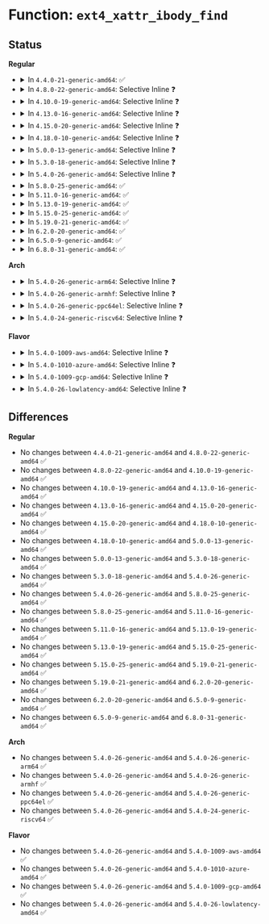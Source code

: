 # Function: <code>ext4_xattr_ibody_find</code>

## Status
<b>Regular</b>
<ul>
<li>
<details>
<summary>In <code>4.4.0-21-generic-amd64</code>: ✅</summary>

```c
int ext4_xattr_ibody_find(struct inode * inode, struct ext4_xattr_info * i, struct ext4_xattr_ibody_find * is)
```

```json
{
  "name": "ext4_xattr_ibody_find",
  "collision_type": "Unique Global",
  "inline_type": "No",
  "funcs": [
    {
      "addr": 18446744071581852528,
      "name": "ext4_xattr_ibody_find",
      "external": true,
      "loc": "fs/ext4/xattr.c:978",
      "file": "fs/ext4/xattr.c",
      "inline": "seen, unknown",
      "caller_inline": [],
      "caller_func": [
        "fs/ext4/xattr.c:ext4_xattr_ibody_inline_set",
        "fs/ext4/xattr.c:ext4_xattr_set_handle",
        "fs/ext4/xattr.c:ext4_expand_extra_isize_ea",
        "fs/ext4/inline.c:ext4_create_inline_data",
        "fs/ext4/inline.c:ext4_destroy_inline_data_nolock",
        "fs/ext4/inline.c:ext4_update_inline_data",
        "fs/ext4/inline.c:ext4_find_inline_data_nolock",
        "fs/ext4/inline.c:ext4_inline_data_truncate"
      ]
    }
  ],
  "symbols": [
    {
      "addr": 18446744071581852528,
      "name": "ext4_xattr_ibody_find",
      "section": ".text",
      "bind": "STB_GLOBAL",
      "size": 179
    }
  ]
}
```
</details>
</li>
<li>
<details>
<summary>In <code>4.8.0-22-generic-amd64</code>: Selective Inline ❓</summary>

```c
int ext4_xattr_ibody_find(struct inode * inode, struct ext4_xattr_info * i, struct ext4_xattr_ibody_find * is)
```

```json
{
  "name": "ext4_xattr_ibody_find",
  "collision_type": "Unique Global",
  "inline_type": "Selective",
  "funcs": [
    {
      "addr": 18446744071582048176,
      "name": "ext4_xattr_ibody_find",
      "external": true,
      "loc": "fs/ext4/xattr.c:1050",
      "file": "fs/ext4/xattr.c",
      "inline": "not declared, inlined",
      "caller_inline": [],
      "caller_func": [
        "fs/ext4/xattr.c:ext4_expand_extra_isize_ea",
        "fs/ext4/xattr.c:ext4_xattr_set_handle",
        "fs/ext4/xattr.c:ext4_xattr_ibody_inline_set",
        "fs/ext4/inline.c:ext4_inline_data_truncate",
        "fs/ext4/inline.c:ext4_destroy_inline_data_nolock",
        "fs/ext4/inline.c:ext4_update_inline_data",
        "fs/ext4/inline.c:ext4_create_inline_data",
        "fs/ext4/inline.c:ext4_find_inline_data_nolock"
      ]
    }
  ],
  "symbols": [
    {
      "addr": 18446744071582048176,
      "name": "ext4_xattr_ibody_find",
      "section": ".text",
      "bind": "STB_GLOBAL",
      "size": 198
    }
  ]
}
```
</details>
</li>
<li>
<details>
<summary>In <code>4.10.0-19-generic-amd64</code>: Selective Inline ❓</summary>

```c
int ext4_xattr_ibody_find(struct inode * inode, struct ext4_xattr_info * i, struct ext4_xattr_ibody_find * is)
```

```json
{
  "name": "ext4_xattr_ibody_find",
  "collision_type": "Unique Global",
  "inline_type": "Selective",
  "funcs": [
    {
      "addr": 18446744071582137648,
      "name": "ext4_xattr_ibody_find",
      "external": true,
      "loc": "fs/ext4/xattr.c:1056",
      "file": "fs/ext4/xattr.c",
      "inline": "not declared, inlined",
      "caller_inline": [],
      "caller_func": [
        "fs/ext4/xattr.c:ext4_expand_extra_isize_ea",
        "fs/ext4/xattr.c:ext4_xattr_set_handle",
        "fs/ext4/xattr.c:ext4_xattr_ibody_inline_set",
        "fs/ext4/inline.c:ext4_inline_data_truncate",
        "fs/ext4/inline.c:ext4_destroy_inline_data_nolock",
        "fs/ext4/inline.c:ext4_update_inline_data",
        "fs/ext4/inline.c:ext4_create_inline_data",
        "fs/ext4/inline.c:ext4_find_inline_data_nolock"
      ]
    }
  ],
  "symbols": [
    {
      "addr": 18446744071582137648,
      "name": "ext4_xattr_ibody_find",
      "section": ".text",
      "bind": "STB_GLOBAL",
      "size": 198
    }
  ]
}
```
</details>
</li>
<li>
<details>
<summary>In <code>4.13.0-16-generic-amd64</code>: Selective Inline ❓</summary>

```c
int ext4_xattr_ibody_find(struct inode * inode, struct ext4_xattr_info * i, struct ext4_xattr_ibody_find * is)
```

```json
{
  "name": "ext4_xattr_ibody_find",
  "collision_type": "Unique Global",
  "inline_type": "Selective",
  "funcs": [
    {
      "addr": 18446744071582243072,
      "name": "ext4_xattr_ibody_find",
      "external": true,
      "loc": "fs/ext4/xattr.c:2111",
      "file": "fs/ext4/xattr.c",
      "inline": "not declared, inlined",
      "caller_inline": [],
      "caller_func": [
        "fs/ext4/inline.c:ext4_inline_data_truncate",
        "fs/ext4/inline.c:ext4_destroy_inline_data_nolock",
        "fs/ext4/inline.c:ext4_update_inline_data",
        "fs/ext4/inline.c:ext4_create_inline_data",
        "fs/ext4/inline.c:ext4_find_inline_data_nolock",
        "fs/ext4/xattr.c:ext4_expand_extra_isize_ea",
        "fs/ext4/xattr.c:ext4_xattr_set_handle",
        "fs/ext4/xattr.c:ext4_xattr_ibody_inline_set"
      ]
    }
  ],
  "symbols": [
    {
      "addr": 18446744071582243072,
      "name": "ext4_xattr_ibody_find",
      "section": ".text",
      "bind": "STB_GLOBAL",
      "size": 189
    }
  ]
}
```
</details>
</li>
<li>
<details>
<summary>In <code>4.15.0-20-generic-amd64</code>: Selective Inline ❓</summary>

```c
int ext4_xattr_ibody_find(struct inode * inode, struct ext4_xattr_info * i, struct ext4_xattr_ibody_find * is)
```

```json
{
  "name": "ext4_xattr_ibody_find",
  "collision_type": "Unique Global",
  "inline_type": "Selective",
  "funcs": [
    {
      "addr": 18446744071582392032,
      "name": "ext4_xattr_ibody_find",
      "external": true,
      "loc": "fs/ext4/xattr.c:2147",
      "file": "fs/ext4/xattr.c",
      "inline": "not declared, inlined",
      "caller_inline": [],
      "caller_func": [
        "fs/ext4/inline.c:ext4_inline_data_truncate",
        "fs/ext4/inline.c:ext4_destroy_inline_data_nolock",
        "fs/ext4/inline.c:ext4_update_inline_data",
        "fs/ext4/inline.c:ext4_create_inline_data",
        "fs/ext4/inline.c:ext4_find_inline_data_nolock",
        "fs/ext4/xattr.c:ext4_expand_extra_isize_ea",
        "fs/ext4/xattr.c:ext4_xattr_set_handle",
        "fs/ext4/xattr.c:ext4_xattr_ibody_inline_set"
      ]
    }
  ],
  "symbols": [
    {
      "addr": 18446744071582392032,
      "name": "ext4_xattr_ibody_find",
      "section": ".text",
      "bind": "STB_GLOBAL",
      "size": 189
    }
  ]
}
```
</details>
</li>
<li>
<details>
<summary>In <code>4.18.0-10-generic-amd64</code>: Selective Inline ❓</summary>

```c
int ext4_xattr_ibody_find(struct inode * inode, struct ext4_xattr_info * i, struct ext4_xattr_ibody_find * is)
```

```json
{
  "name": "ext4_xattr_ibody_find",
  "collision_type": "Unique Global",
  "inline_type": "Selective",
  "funcs": [
    {
      "addr": 18446744071582582608,
      "name": "ext4_xattr_ibody_find",
      "external": true,
      "loc": "fs/ext4/xattr.c:2178",
      "file": "fs/ext4/xattr.c",
      "inline": "not declared, inlined",
      "caller_inline": [],
      "caller_func": [
        "fs/ext4/inline.c:ext4_inline_data_truncate",
        "fs/ext4/inline.c:ext4_destroy_inline_data_nolock",
        "fs/ext4/inline.c:ext4_update_inline_data",
        "fs/ext4/inline.c:ext4_create_inline_data",
        "fs/ext4/inline.c:ext4_find_inline_data_nolock",
        "fs/ext4/xattr.c:ext4_expand_extra_isize_ea",
        "fs/ext4/xattr.c:ext4_xattr_set_handle"
      ]
    }
  ],
  "symbols": [
    {
      "addr": 18446744071582582608,
      "name": "ext4_xattr_ibody_find",
      "section": ".text",
      "bind": "STB_GLOBAL",
      "size": 203
    }
  ]
}
```
</details>
</li>
<li>
<details>
<summary>In <code>5.0.0-13-generic-amd64</code>: Selective Inline ❓</summary>

```c
int ext4_xattr_ibody_find(struct inode * inode, struct ext4_xattr_info * i, struct ext4_xattr_ibody_find * is)
```

```json
{
  "name": "ext4_xattr_ibody_find",
  "collision_type": "Unique Global",
  "inline_type": "Selective",
  "funcs": [
    {
      "addr": 18446744071582683952,
      "name": "ext4_xattr_ibody_find",
      "external": true,
      "loc": "fs/ext4/xattr.c:2173",
      "file": "fs/ext4/xattr.c",
      "inline": "not declared, inlined",
      "caller_inline": [],
      "caller_func": [
        "fs/ext4/inline.c:ext4_inline_data_truncate",
        "fs/ext4/inline.c:ext4_destroy_inline_data_nolock",
        "fs/ext4/inline.c:ext4_update_inline_data",
        "fs/ext4/inline.c:ext4_create_inline_data",
        "fs/ext4/inline.c:ext4_find_inline_data_nolock",
        "fs/ext4/xattr.c:ext4_expand_extra_isize_ea",
        "fs/ext4/xattr.c:ext4_xattr_set_handle"
      ]
    }
  ],
  "symbols": [
    {
      "addr": 18446744071582683952,
      "name": "ext4_xattr_ibody_find",
      "section": ".text",
      "bind": "STB_GLOBAL",
      "size": 203
    }
  ]
}
```
</details>
</li>
<li>
<details>
<summary>In <code>5.3.0-18-generic-amd64</code>: Selective Inline ❓</summary>

```c
int ext4_xattr_ibody_find(struct inode * inode, struct ext4_xattr_info * i, struct ext4_xattr_ibody_find * is)
```

```json
{
  "name": "ext4_xattr_ibody_find",
  "collision_type": "Unique Global",
  "inline_type": "Selective",
  "funcs": [
    {
      "addr": 18446744071582856608,
      "name": "ext4_xattr_ibody_find",
      "external": true,
      "loc": "fs/ext4/xattr.c:2174",
      "file": "fs/ext4/xattr.c",
      "inline": "not declared, inlined",
      "caller_inline": [],
      "caller_func": [
        "fs/ext4/inline.c:ext4_inline_data_truncate",
        "fs/ext4/inline.c:ext4_destroy_inline_data_nolock",
        "fs/ext4/inline.c:ext4_update_inline_data",
        "fs/ext4/inline.c:ext4_create_inline_data",
        "fs/ext4/inline.c:ext4_find_inline_data_nolock",
        "fs/ext4/xattr.c:ext4_xattr_move_to_block",
        "fs/ext4/xattr.c:ext4_xattr_set_handle"
      ]
    }
  ],
  "symbols": [
    {
      "addr": 18446744071582856608,
      "name": "ext4_xattr_ibody_find",
      "section": ".text",
      "bind": "STB_GLOBAL",
      "size": 197
    }
  ]
}
```
</details>
</li>
<li>
<details>
<summary>In <code>5.4.0-26-generic-amd64</code>: Selective Inline ❓</summary>

```c
int ext4_xattr_ibody_find(struct inode * inode, struct ext4_xattr_info * i, struct ext4_xattr_ibody_find * is)
```

```json
{
  "name": "ext4_xattr_ibody_find",
  "collision_type": "Unique Global",
  "inline_type": "Selective",
  "funcs": [
    {
      "addr": 18446744071582960768,
      "name": "ext4_xattr_ibody_find",
      "external": true,
      "loc": "fs/ext4/xattr.c:2174",
      "file": "fs/ext4/xattr.c",
      "inline": "not declared, inlined",
      "caller_inline": [],
      "caller_func": [
        "fs/ext4/inline.c:ext4_inline_data_truncate",
        "fs/ext4/inline.c:ext4_destroy_inline_data_nolock",
        "fs/ext4/inline.c:ext4_update_inline_data",
        "fs/ext4/inline.c:ext4_create_inline_data",
        "fs/ext4/inline.c:ext4_find_inline_data_nolock",
        "fs/ext4/xattr.c:ext4_xattr_move_to_block",
        "fs/ext4/xattr.c:ext4_xattr_set_handle"
      ]
    }
  ],
  "symbols": [
    {
      "addr": 18446744071582960768,
      "name": "ext4_xattr_ibody_find",
      "section": ".text",
      "bind": "STB_GLOBAL",
      "size": 197
    }
  ]
}
```
</details>
</li>
<li>
<details>
<summary>In <code>5.8.0-25-generic-amd64</code>: ✅</summary>

```c
int ext4_xattr_ibody_find(struct inode * inode, struct ext4_xattr_info * i, struct ext4_xattr_ibody_find * is)
```

```json
{
  "name": "ext4_xattr_ibody_find",
  "collision_type": "Unique Global",
  "inline_type": "No",
  "funcs": [
    {
      "addr": 18446744071583275712,
      "name": "ext4_xattr_ibody_find",
      "external": true,
      "loc": "fs/ext4/xattr.c:2161",
      "file": "fs/ext4/xattr.c",
      "inline": "seen, unknown",
      "caller_inline": [],
      "caller_func": [
        "fs/ext4/inline.c:ext4_inline_data_truncate",
        "fs/ext4/inline.c:ext4_destroy_inline_data_nolock",
        "fs/ext4/inline.c:ext4_update_inline_data",
        "fs/ext4/inline.c:ext4_create_inline_data",
        "fs/ext4/inline.c:ext4_find_inline_data_nolock",
        "fs/ext4/xattr.c:ext4_xattr_move_to_block",
        "fs/ext4/xattr.c:ext4_xattr_set_handle"
      ]
    }
  ],
  "symbols": [
    {
      "addr": 18446744071583275712,
      "name": "ext4_xattr_ibody_find",
      "section": ".text",
      "bind": "STB_GLOBAL",
      "size": 209
    }
  ]
}
```
</details>
</li>
<li>
<details>
<summary>In <code>5.11.0-16-generic-amd64</code>: ✅</summary>

```c
int ext4_xattr_ibody_find(struct inode * inode, struct ext4_xattr_info * i, struct ext4_xattr_ibody_find * is)
```

```json
{
  "name": "ext4_xattr_ibody_find",
  "collision_type": "Unique Global",
  "inline_type": "No",
  "funcs": [
    {
      "addr": 18446744071583376848,
      "name": "ext4_xattr_ibody_find",
      "external": true,
      "loc": "fs/ext4/xattr.c:2165",
      "file": "fs/ext4/xattr.c",
      "inline": "seen, unknown",
      "caller_inline": [],
      "caller_func": [
        "fs/ext4/inline.c:ext4_inline_data_truncate",
        "fs/ext4/inline.c:ext4_destroy_inline_data_nolock",
        "fs/ext4/inline.c:ext4_update_inline_data",
        "fs/ext4/inline.c:ext4_create_inline_data",
        "fs/ext4/inline.c:ext4_find_inline_data_nolock",
        "fs/ext4/xattr.c:ext4_xattr_move_to_block",
        "fs/ext4/xattr.c:ext4_xattr_set_handle"
      ]
    }
  ],
  "symbols": [
    {
      "addr": 18446744071583376848,
      "name": "ext4_xattr_ibody_find",
      "section": ".text",
      "bind": "STB_GLOBAL",
      "size": 209
    }
  ]
}
```
</details>
</li>
<li>
<details>
<summary>In <code>5.13.0-19-generic-amd64</code>: ✅</summary>

```c
int ext4_xattr_ibody_find(struct inode * inode, struct ext4_xattr_info * i, struct ext4_xattr_ibody_find * is)
```

```json
{
  "name": "ext4_xattr_ibody_find",
  "collision_type": "Unique Global",
  "inline_type": "No",
  "funcs": [
    {
      "addr": 18446744071583399776,
      "name": "ext4_xattr_ibody_find",
      "external": true,
      "loc": "fs/ext4/xattr.c:2165",
      "file": "fs/ext4/xattr.c",
      "inline": "seen, unknown",
      "caller_inline": [],
      "caller_func": [
        "fs/ext4/inline.c:ext4_inline_data_truncate",
        "fs/ext4/inline.c:ext4_destroy_inline_data_nolock",
        "fs/ext4/inline.c:ext4_update_inline_data",
        "fs/ext4/inline.c:ext4_create_inline_data",
        "fs/ext4/inline.c:ext4_find_inline_data_nolock",
        "fs/ext4/xattr.c:ext4_xattr_move_to_block",
        "fs/ext4/xattr.c:ext4_xattr_set_handle"
      ]
    }
  ],
  "symbols": [
    {
      "addr": 18446744071583399776,
      "name": "ext4_xattr_ibody_find",
      "section": ".text",
      "bind": "STB_GLOBAL",
      "size": 209
    }
  ]
}
```
</details>
</li>
<li>
<details>
<summary>In <code>5.15.0-25-generic-amd64</code>: ✅</summary>

```c
int ext4_xattr_ibody_find(struct inode * inode, struct ext4_xattr_info * i, struct ext4_xattr_ibody_find * is)
```

```json
{
  "name": "ext4_xattr_ibody_find",
  "collision_type": "Unique Global",
  "inline_type": "No",
  "funcs": [
    {
      "addr": 18446744071583744096,
      "name": "ext4_xattr_ibody_find",
      "external": true,
      "loc": "fs/ext4/xattr.c:2172",
      "file": "fs/ext4/xattr.c",
      "inline": "seen, unknown",
      "caller_inline": [],
      "caller_func": [
        "fs/ext4/inline.c:ext4_inline_data_truncate",
        "fs/ext4/inline.c:ext4_destroy_inline_data_nolock",
        "fs/ext4/inline.c:ext4_update_inline_data",
        "fs/ext4/inline.c:ext4_create_inline_data",
        "fs/ext4/inline.c:ext4_find_inline_data_nolock",
        "fs/ext4/xattr.c:ext4_xattr_move_to_block",
        "fs/ext4/xattr.c:ext4_xattr_set_handle"
      ]
    }
  ],
  "symbols": [
    {
      "addr": 18446744071583744096,
      "name": "ext4_xattr_ibody_find",
      "section": ".text",
      "bind": "STB_GLOBAL",
      "size": 209
    }
  ]
}
```
</details>
</li>
<li>
<details>
<summary>In <code>5.19.0-21-generic-amd64</code>: ✅</summary>

```c
int ext4_xattr_ibody_find(struct inode * inode, struct ext4_xattr_info * i, struct ext4_xattr_ibody_find * is)
```

```json
{
  "name": "ext4_xattr_ibody_find",
  "collision_type": "Unique Global",
  "inline_type": "No",
  "funcs": [
    {
      "addr": 18446744071584300880,
      "name": "ext4_xattr_ibody_find",
      "external": true,
      "loc": "fs/ext4/xattr.c:2185",
      "file": "fs/ext4/xattr.c",
      "inline": "seen, unknown",
      "caller_inline": [],
      "caller_func": [
        "fs/ext4/inline.c:ext4_inline_data_truncate",
        "fs/ext4/inline.c:ext4_destroy_inline_data_nolock",
        "fs/ext4/inline.c:ext4_update_inline_data",
        "fs/ext4/inline.c:ext4_create_inline_data",
        "fs/ext4/inline.c:ext4_find_inline_data_nolock",
        "fs/ext4/xattr.c:ext4_xattr_move_to_block",
        "fs/ext4/xattr.c:ext4_xattr_set_handle"
      ]
    }
  ],
  "symbols": [
    {
      "addr": 18446744071584300880,
      "name": "ext4_xattr_ibody_find",
      "section": ".text",
      "bind": "STB_GLOBAL",
      "size": 265
    }
  ]
}
```
</details>
</li>
<li>
<details>
<summary>In <code>6.2.0-20-generic-amd64</code>: ✅</summary>

```c
int ext4_xattr_ibody_find(struct inode * inode, struct ext4_xattr_info * i, struct ext4_xattr_ibody_find * is)
```

```json
{
  "name": "ext4_xattr_ibody_find",
  "collision_type": "Unique Global",
  "inline_type": "No",
  "funcs": [
    {
      "addr": 18446744071584949280,
      "name": "ext4_xattr_ibody_find",
      "external": true,
      "loc": "fs/ext4/xattr.c:2204",
      "file": "fs/ext4/xattr.c",
      "inline": "seen, unknown",
      "caller_inline": [],
      "caller_func": [
        "fs/ext4/inline.c:ext4_inline_data_truncate",
        "fs/ext4/inline.c:ext4_destroy_inline_data_nolock",
        "fs/ext4/inline.c:ext4_update_inline_data",
        "fs/ext4/inline.c:ext4_create_inline_data",
        "fs/ext4/inline.c:ext4_find_inline_data_nolock",
        "fs/ext4/xattr.c:ext4_xattr_move_to_block",
        "fs/ext4/xattr.c:ext4_xattr_set_handle"
      ]
    }
  ],
  "symbols": [
    {
      "addr": 18446744071584949280,
      "name": "ext4_xattr_ibody_find",
      "section": ".text",
      "bind": "STB_GLOBAL",
      "size": 265
    }
  ]
}
```
</details>
</li>
<li>
<details>
<summary>In <code>6.5.0-9-generic-amd64</code>: ✅</summary>

```c
int ext4_xattr_ibody_find(struct inode * inode, struct ext4_xattr_info * i, struct ext4_xattr_ibody_find * is)
```

```json
{
  "name": "ext4_xattr_ibody_find",
  "collision_type": "Unique Global",
  "inline_type": "No",
  "funcs": [
    {
      "addr": 18446744071585177344,
      "name": "ext4_xattr_ibody_find",
      "external": true,
      "loc": "fs/ext4/xattr.c:2247",
      "file": "fs/ext4/xattr.c",
      "inline": "seen, unknown",
      "caller_inline": [],
      "caller_func": [
        "fs/ext4/inline.c:ext4_inline_data_truncate",
        "fs/ext4/inline.c:ext4_destroy_inline_data_nolock",
        "fs/ext4/inline.c:ext4_update_inline_data",
        "fs/ext4/inline.c:ext4_create_inline_data",
        "fs/ext4/inline.c:ext4_find_inline_data_nolock",
        "fs/ext4/xattr.c:ext4_xattr_move_to_block",
        "fs/ext4/xattr.c:ext4_xattr_set_handle"
      ]
    }
  ],
  "symbols": [
    {
      "addr": 18446744071585177344,
      "name": "ext4_xattr_ibody_find",
      "section": ".text",
      "bind": "STB_GLOBAL",
      "size": 266
    }
  ]
}
```
</details>
</li>
<li>
<details>
<summary>In <code>6.8.0-31-generic-amd64</code>: ✅</summary>

```c
int ext4_xattr_ibody_find(struct inode * inode, struct ext4_xattr_info * i, struct ext4_xattr_ibody_find * is)
```

```json
{
  "name": "ext4_xattr_ibody_find",
  "collision_type": "Unique Global",
  "inline_type": "No",
  "funcs": [
    {
      "addr": 18446744071585410128,
      "name": "ext4_xattr_ibody_find",
      "external": true,
      "loc": "fs/ext4/xattr.c:2247",
      "file": "fs/ext4/xattr.c",
      "inline": "seen, unknown",
      "caller_inline": [],
      "caller_func": [
        "fs/ext4/inline.c:ext4_inline_data_truncate",
        "fs/ext4/inline.c:ext4_destroy_inline_data_nolock",
        "fs/ext4/inline.c:ext4_update_inline_data",
        "fs/ext4/inline.c:ext4_create_inline_data",
        "fs/ext4/inline.c:ext4_find_inline_data_nolock",
        "fs/ext4/xattr.c:ext4_xattr_move_to_block",
        "fs/ext4/xattr.c:ext4_xattr_set_handle"
      ]
    }
  ],
  "symbols": [
    {
      "addr": 18446744071585410128,
      "name": "ext4_xattr_ibody_find",
      "section": ".text",
      "bind": "STB_GLOBAL",
      "size": 266
    }
  ]
}
```
</details>
</li>
</ul>
<b>Arch</b>
<ul>
<li>
<details>
<summary>In <code>5.4.0-26-generic-arm64</code>: Selective Inline ❓</summary>

```c
int ext4_xattr_ibody_find(struct inode * inode, struct ext4_xattr_info * i, struct ext4_xattr_ibody_find * is)
```

```json
{
  "name": "ext4_xattr_ibody_find",
  "collision_type": "Unique Global",
  "inline_type": "Selective",
  "funcs": [
    {
      "addr": 18446603336494635936,
      "name": "ext4_xattr_ibody_find",
      "external": true,
      "loc": "fs/ext4/xattr.c:2174",
      "file": "fs/ext4/xattr.c",
      "inline": "not declared, inlined",
      "caller_inline": [],
      "caller_func": [
        "fs/ext4/inline.c:ext4_inline_data_truncate",
        "fs/ext4/inline.c:ext4_destroy_inline_data_nolock",
        "fs/ext4/inline.c:ext4_update_inline_data",
        "fs/ext4/inline.c:ext4_create_inline_data",
        "fs/ext4/inline.c:ext4_find_inline_data_nolock",
        "fs/ext4/xattr.c:ext4_expand_extra_isize_ea",
        "fs/ext4/xattr.c:ext4_xattr_set_handle"
      ]
    }
  ],
  "symbols": [
    {
      "addr": 18446603336494635936,
      "name": "ext4_xattr_ibody_find",
      "section": ".text",
      "bind": "STB_GLOBAL",
      "size": 224
    }
  ]
}
```
</details>
</li>
<li>
<details>
<summary>In <code>5.4.0-26-generic-armhf</code>: Selective Inline ❓</summary>

```c
int ext4_xattr_ibody_find(struct inode * inode, struct ext4_xattr_info * i, struct ext4_xattr_ibody_find * is)
```

```json
{
  "name": "ext4_xattr_ibody_find",
  "collision_type": "Unique Global",
  "inline_type": "Selective",
  "funcs": [
    {
      "addr": 3228081152,
      "name": "ext4_xattr_ibody_find",
      "external": true,
      "loc": "fs/ext4/xattr.c:2174",
      "file": "fs/ext4/xattr.c",
      "inline": "not declared, inlined",
      "caller_inline": [],
      "caller_func": [
        "fs/ext4/inline.c:ext4_inline_data_truncate",
        "fs/ext4/inline.c:ext4_destroy_inline_data_nolock",
        "fs/ext4/inline.c:ext4_update_inline_data",
        "fs/ext4/inline.c:ext4_create_inline_data",
        "fs/ext4/inline.c:ext4_find_inline_data_nolock",
        "fs/ext4/xattr.c:ext4_expand_extra_isize_ea",
        "fs/ext4/xattr.c:ext4_xattr_set_handle"
      ]
    }
  ],
  "symbols": [
    {
      "addr": 3228081152,
      "name": "ext4_xattr_ibody_find",
      "section": ".text",
      "bind": "STB_GLOBAL",
      "size": 228
    }
  ]
}
```
</details>
</li>
<li>
<details>
<summary>In <code>5.4.0-26-generic-ppc64el</code>: Selective Inline ❓</summary>

```c
int ext4_xattr_ibody_find(struct inode * inode, struct ext4_xattr_info * i, struct ext4_xattr_ibody_find * is)
```

```json
{
  "name": "ext4_xattr_ibody_find",
  "collision_type": "Unique Global",
  "inline_type": "Selective",
  "funcs": [
    {
      "addr": 13835058055288445856,
      "name": "ext4_xattr_ibody_find",
      "external": true,
      "loc": "fs/ext4/xattr.c:2174",
      "file": "fs/ext4/xattr.c",
      "inline": "not declared, inlined",
      "caller_inline": [],
      "caller_func": [
        "fs/ext4/inline.c:ext4_inline_data_truncate",
        "fs/ext4/inline.c:ext4_destroy_inline_data_nolock",
        "fs/ext4/inline.c:ext4_update_inline_data",
        "fs/ext4/inline.c:ext4_create_inline_data",
        "fs/ext4/inline.c:ext4_find_inline_data_nolock",
        "fs/ext4/xattr.c:ext4_xattr_move_to_block",
        "fs/ext4/xattr.c:ext4_xattr_set_handle"
      ]
    }
  ],
  "symbols": [
    {
      "addr": 13835058055288445856,
      "name": "ext4_xattr_ibody_find",
      "section": ".text",
      "bind": "STB_GLOBAL",
      "size": 328
    }
  ]
}
```
</details>
</li>
<li>
<details>
<summary>In <code>5.4.0-24-generic-riscv64</code>: Selective Inline ❓</summary>

```c
int ext4_xattr_ibody_find(struct inode * inode, struct ext4_xattr_info * i, struct ext4_xattr_ibody_find * is)
```

```json
{
  "name": "ext4_xattr_ibody_find",
  "collision_type": "Unique Global",
  "inline_type": "Selective",
  "funcs": [
    {
      "addr": 18446743936274006576,
      "name": "ext4_xattr_ibody_find",
      "external": true,
      "loc": "fs/ext4/xattr.c:2174",
      "file": "fs/ext4/xattr.c",
      "inline": "not declared, inlined",
      "caller_inline": [],
      "caller_func": [
        "fs/ext4/inline.c:ext4_inline_data_truncate",
        "fs/ext4/inline.c:ext4_destroy_inline_data_nolock",
        "fs/ext4/inline.c:ext4_update_inline_data",
        "fs/ext4/inline.c:ext4_create_inline_data",
        "fs/ext4/inline.c:ext4_find_inline_data_nolock",
        "fs/ext4/xattr.c:ext4_expand_extra_isize_ea",
        "fs/ext4/xattr.c:ext4_xattr_set_handle"
      ]
    }
  ],
  "symbols": [
    {
      "addr": 18446743936274006576,
      "name": "ext4_xattr_ibody_find",
      "section": ".text",
      "bind": "STB_GLOBAL",
      "size": 184
    }
  ]
}
```
</details>
</li>
</ul>
<b>Flavor</b>
<ul>
<li>
<details>
<summary>In <code>5.4.0-1009-aws-amd64</code>: Selective Inline ❓</summary>

```c
int ext4_xattr_ibody_find(struct inode * inode, struct ext4_xattr_info * i, struct ext4_xattr_ibody_find * is)
```

```json
{
  "name": "ext4_xattr_ibody_find",
  "collision_type": "Unique Global",
  "inline_type": "Selective",
  "funcs": [
    {
      "addr": 18446744071582929504,
      "name": "ext4_xattr_ibody_find",
      "external": true,
      "loc": "fs/ext4/xattr.c:2174",
      "file": "fs/ext4/xattr.c",
      "inline": "not declared, inlined",
      "caller_inline": [],
      "caller_func": [
        "fs/ext4/inline.c:ext4_inline_data_truncate",
        "fs/ext4/inline.c:ext4_destroy_inline_data_nolock",
        "fs/ext4/inline.c:ext4_update_inline_data",
        "fs/ext4/inline.c:ext4_create_inline_data",
        "fs/ext4/inline.c:ext4_find_inline_data_nolock",
        "fs/ext4/xattr.c:ext4_xattr_move_to_block",
        "fs/ext4/xattr.c:ext4_xattr_set_handle"
      ]
    }
  ],
  "symbols": [
    {
      "addr": 18446744071582929504,
      "name": "ext4_xattr_ibody_find",
      "section": ".text",
      "bind": "STB_GLOBAL",
      "size": 197
    }
  ]
}
```
</details>
</li>
<li>
<details>
<summary>In <code>5.4.0-1010-azure-amd64</code>: Selective Inline ❓</summary>

```c
int ext4_xattr_ibody_find(struct inode * inode, struct ext4_xattr_info * i, struct ext4_xattr_ibody_find * is)
```

```json
{
  "name": "ext4_xattr_ibody_find",
  "collision_type": "Unique Global",
  "inline_type": "Selective",
  "funcs": [
    {
      "addr": 18446744071582866656,
      "name": "ext4_xattr_ibody_find",
      "external": true,
      "loc": "fs/ext4/xattr.c:2174",
      "file": "fs/ext4/xattr.c",
      "inline": "not declared, inlined",
      "caller_inline": [],
      "caller_func": [
        "fs/ext4/inline.c:ext4_inline_data_truncate",
        "fs/ext4/inline.c:ext4_destroy_inline_data_nolock",
        "fs/ext4/inline.c:ext4_update_inline_data",
        "fs/ext4/inline.c:ext4_create_inline_data",
        "fs/ext4/inline.c:ext4_find_inline_data_nolock",
        "fs/ext4/xattr.c:ext4_xattr_move_to_block",
        "fs/ext4/xattr.c:ext4_xattr_set_handle"
      ]
    }
  ],
  "symbols": [
    {
      "addr": 18446744071582866656,
      "name": "ext4_xattr_ibody_find",
      "section": ".text",
      "bind": "STB_GLOBAL",
      "size": 197
    }
  ]
}
```
</details>
</li>
<li>
<details>
<summary>In <code>5.4.0-1009-gcp-amd64</code>: Selective Inline ❓</summary>

```c
int ext4_xattr_ibody_find(struct inode * inode, struct ext4_xattr_info * i, struct ext4_xattr_ibody_find * is)
```

```json
{
  "name": "ext4_xattr_ibody_find",
  "collision_type": "Unique Global",
  "inline_type": "Selective",
  "funcs": [
    {
      "addr": 18446744071582918112,
      "name": "ext4_xattr_ibody_find",
      "external": true,
      "loc": "fs/ext4/xattr.c:2174",
      "file": "fs/ext4/xattr.c",
      "inline": "not declared, inlined",
      "caller_inline": [],
      "caller_func": [
        "fs/ext4/inline.c:ext4_inline_data_truncate",
        "fs/ext4/inline.c:ext4_destroy_inline_data_nolock",
        "fs/ext4/inline.c:ext4_update_inline_data",
        "fs/ext4/inline.c:ext4_create_inline_data",
        "fs/ext4/inline.c:ext4_find_inline_data_nolock",
        "fs/ext4/xattr.c:ext4_xattr_move_to_block",
        "fs/ext4/xattr.c:ext4_xattr_set_handle"
      ]
    }
  ],
  "symbols": [
    {
      "addr": 18446744071582918112,
      "name": "ext4_xattr_ibody_find",
      "section": ".text",
      "bind": "STB_GLOBAL",
      "size": 197
    }
  ]
}
```
</details>
</li>
<li>
<details>
<summary>In <code>5.4.0-26-lowlatency-amd64</code>: Selective Inline ❓</summary>

```c
int ext4_xattr_ibody_find(struct inode * inode, struct ext4_xattr_info * i, struct ext4_xattr_ibody_find * is)
```

```json
{
  "name": "ext4_xattr_ibody_find",
  "collision_type": "Unique Global",
  "inline_type": "Selective",
  "funcs": [
    {
      "addr": 18446744071583005168,
      "name": "ext4_xattr_ibody_find",
      "external": true,
      "loc": "fs/ext4/xattr.c:2174",
      "file": "fs/ext4/xattr.c",
      "inline": "not declared, inlined",
      "caller_inline": [],
      "caller_func": [
        "fs/ext4/inline.c:ext4_inline_data_truncate",
        "fs/ext4/inline.c:ext4_destroy_inline_data_nolock",
        "fs/ext4/inline.c:ext4_update_inline_data",
        "fs/ext4/inline.c:ext4_create_inline_data",
        "fs/ext4/inline.c:ext4_find_inline_data_nolock",
        "fs/ext4/xattr.c:ext4_xattr_move_to_block",
        "fs/ext4/xattr.c:ext4_xattr_set_handle"
      ]
    }
  ],
  "symbols": [
    {
      "addr": 18446744071583005168,
      "name": "ext4_xattr_ibody_find",
      "section": ".text",
      "bind": "STB_GLOBAL",
      "size": 197
    }
  ]
}
```
</details>
</li>
</ul>

## Differences
<b>Regular</b>
<ul>
<li>
No changes between <code>4.4.0-21-generic-amd64</code> and <code>4.8.0-22-generic-amd64</code> ✅
</li>
<li>
No changes between <code>4.8.0-22-generic-amd64</code> and <code>4.10.0-19-generic-amd64</code> ✅
</li>
<li>
No changes between <code>4.10.0-19-generic-amd64</code> and <code>4.13.0-16-generic-amd64</code> ✅
</li>
<li>
No changes between <code>4.13.0-16-generic-amd64</code> and <code>4.15.0-20-generic-amd64</code> ✅
</li>
<li>
No changes between <code>4.15.0-20-generic-amd64</code> and <code>4.18.0-10-generic-amd64</code> ✅
</li>
<li>
No changes between <code>4.18.0-10-generic-amd64</code> and <code>5.0.0-13-generic-amd64</code> ✅
</li>
<li>
No changes between <code>5.0.0-13-generic-amd64</code> and <code>5.3.0-18-generic-amd64</code> ✅
</li>
<li>
No changes between <code>5.3.0-18-generic-amd64</code> and <code>5.4.0-26-generic-amd64</code> ✅
</li>
<li>
No changes between <code>5.4.0-26-generic-amd64</code> and <code>5.8.0-25-generic-amd64</code> ✅
</li>
<li>
No changes between <code>5.8.0-25-generic-amd64</code> and <code>5.11.0-16-generic-amd64</code> ✅
</li>
<li>
No changes between <code>5.11.0-16-generic-amd64</code> and <code>5.13.0-19-generic-amd64</code> ✅
</li>
<li>
No changes between <code>5.13.0-19-generic-amd64</code> and <code>5.15.0-25-generic-amd64</code> ✅
</li>
<li>
No changes between <code>5.15.0-25-generic-amd64</code> and <code>5.19.0-21-generic-amd64</code> ✅
</li>
<li>
No changes between <code>5.19.0-21-generic-amd64</code> and <code>6.2.0-20-generic-amd64</code> ✅
</li>
<li>
No changes between <code>6.2.0-20-generic-amd64</code> and <code>6.5.0-9-generic-amd64</code> ✅
</li>
<li>
No changes between <code>6.5.0-9-generic-amd64</code> and <code>6.8.0-31-generic-amd64</code> ✅
</li>
</ul>
<b>Arch</b>
<ul>
<li>
No changes between <code>5.4.0-26-generic-amd64</code> and <code>5.4.0-26-generic-arm64</code> ✅
</li>
<li>
No changes between <code>5.4.0-26-generic-amd64</code> and <code>5.4.0-26-generic-armhf</code> ✅
</li>
<li>
No changes between <code>5.4.0-26-generic-amd64</code> and <code>5.4.0-26-generic-ppc64el</code> ✅
</li>
<li>
No changes between <code>5.4.0-26-generic-amd64</code> and <code>5.4.0-24-generic-riscv64</code> ✅
</li>
</ul>
<b>Flavor</b>
<ul>
<li>
No changes between <code>5.4.0-26-generic-amd64</code> and <code>5.4.0-1009-aws-amd64</code> ✅
</li>
<li>
No changes between <code>5.4.0-26-generic-amd64</code> and <code>5.4.0-1010-azure-amd64</code> ✅
</li>
<li>
No changes between <code>5.4.0-26-generic-amd64</code> and <code>5.4.0-1009-gcp-amd64</code> ✅
</li>
<li>
No changes between <code>5.4.0-26-generic-amd64</code> and <code>5.4.0-26-lowlatency-amd64</code> ✅
</li>
</ul>
